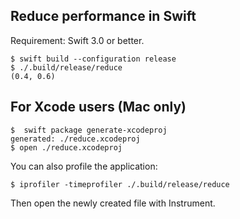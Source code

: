 ## Reduce performance in Swift




Requirement: Swift 3.0 or better.

```
$ swift build --configuration release
$ ./.build/release/reduce
(0.4, 0.6)
```

## For Xcode users (Mac only)

```
$  swift package generate-xcodeproj
generated: ./reduce.xcodeproj
$ open ./reduce.xcodeproj
```

You can also profile the application:
```
$ iprofiler -timeprofiler ./.build/release/reduce
```
Then open the newly created file with Instrument.


